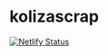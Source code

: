 # kolizascrap
[![Netlify Status](https://api.netlify.com/api/v1/badges/efb79129-f8fa-4160-a3d3-b45aaaf5723a/deploy-status)](https://app.netlify.com/sites/kolizaskrap/deploys)
